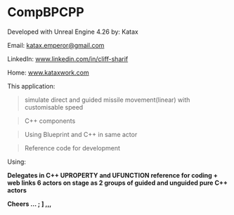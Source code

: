 # CompBPCPP
Developed with Unreal Engine 4.26 
by: Katax 

Email: katax.emperor@gmail.com 

LinkedIn: www.linkedin.com/in/cliff-sharif

Home: www.kataxwork.com


This application:

> simulate direct and guided missile movement(linear) with customisable speed

> C++ components

> Using Blueprint and C++ in same actor

> Reference code for development

Using:<b>

Delegates in C++
UPROPERTY and UFUNCTION reference for coding + web links 
6 actors on stage as 2 groups of guided and unguided
pure C++ actors


Cheers … ; ] ,,,
